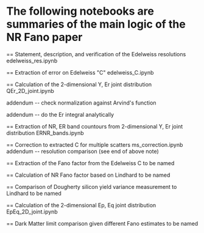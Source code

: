 # The following notebooks are summaries of the main logic of the NR Fano paper

== Statement, description, and verification of the Edelweiss resolutions
edelweiss_res.ipynb

== Extraction of error on Edelweiss "C"
edelweiss_C.ipynb

== Calculation of the 2-dimensional Y, Er joint distribution
QEr_2D_joint.ipynb

addendum -- check normalization against Arvind's function

addendum -- do the Er integral analytically

== Extraction of NR, ER band countours from 2-dimensional Y, Er joint distribution
ERNR_bands.ipynb

== Correction to extracted C for multiple scatters
ms_correction.ipynb
addendum -- resolution comparison (see end of above note)

== Extraction of the Fano factor from the Edelweiss C
to be named

== Calculation of NR Fano factor based on Lindhard
to be named

== Comparison of Dougherty silicon yield variance measurement to Lindhard
to be named

== Calculation of the 2-dimensional Ep, Eq joint distribution
EpEq_2D_joint.ipynb


== Dark Matter limit comparison given different Fano estimates
to be named
